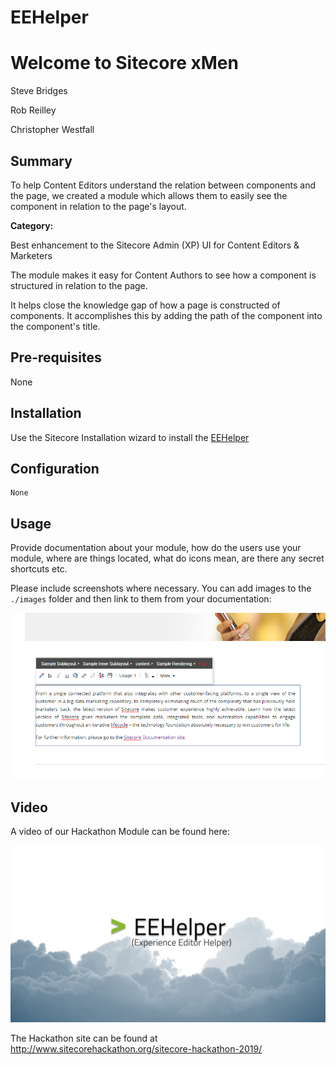 # EEHelper

# Welcome to Sitecore xMen

Steve Bridges

Rob Reilley

Christopher Westfall

## Summary

To help Content Editors understand the relation between components and the page, we created a module which allows them to easily see the component in relation to the page's layout.

**Category:** 

Best enhancement to the Sitecore Admin (XP) UI for Content Editors & Marketers

The module makes it easy for Content Authors to see how a component is structured in relation to the page.
    
It helps close the knowledge gap of how a page is constructed of components.  It accomplishes this by adding the path of the component into the component's title.


## Pre-requisites

  None

## Installation

  Use the Sitecore Installation wizard to install the [EEHelper](#https://github.com/Sitecore-Hackathon/2019-Sitecore-xMen/tree/master/sc.package)

## Configuration

    None

## Usage

Provide documentation  about your module, how do the users use your module, where are things located, what do icons mean, are there any secret shortcuts etc.

Please include screenshots where necessary. You can add images to the `./images` folder and then link to them from your documentation:

![EEHelper](images/EEHelper-Sample.jpg)


## Video

A video of our Hackathon Module can be found here:

[![EEHelper](images/EEHelper-Title.jpg)](https://www.youtube.com/watch?v=T1kXf9_2Hno)



The Hackathon site can be found at http://www.sitecorehackathon.org/sitecore-hackathon-2019/
